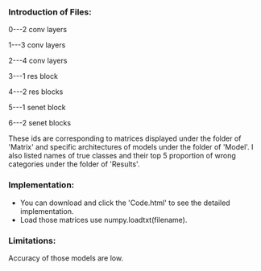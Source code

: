 ### Introduction of Files:

0---2 conv layers

1---3 conv layers

2---4 conv layers

3---1 res block

4---2 res blocks

5---1 senet block

6---2 senet blocks

These ids are corresponding to matrices displayed under the folder of 'Matrix' and specific architectures of models under the folder of 'Model'. I also listed names of true classes and their top 5 proportion of wrong categories under the folder of 'Results'.

### Implementation:

- You can download and click the 'Code.html' to see the detailed implementation.
- Load those matrices use numpy.loadtxt(filename).

### Limitations:

Accuracy of those models are low.



